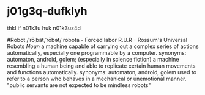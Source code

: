 # j01g3q-dufklyh
thkl if n01k3u huk n01k3uz4d

#Robot
/ˈrōˌbät,ˈrōbət/
robota - Forced labor 
R.U.R - Rossum's Universal Robots
*Noun*
a machine capable of carrying out a complex series of actions automatically, especially one programmable by a computer.
synonyms:	automaton, android, golem;
(especially in science fiction) a machine resembling a human being and able to replicate certain human movements and functions automatically.
synonyms:	automaton, android, golem
used to refer to a person who behaves in a mechanical or unemotional manner.
"public servants are not expected to be mindless robots"
